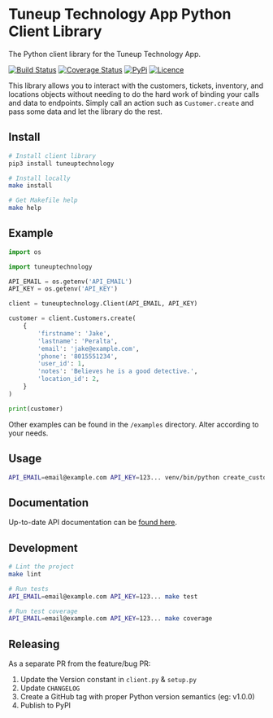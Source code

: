 # Tuneup Technology App Python Client Library

The Python client library for the Tuneup Technology App.

[![Build Status](https://github.com/tuneuptechnology/tuneuptechnology-python/workflows/build/badge.svg)](https://github.com/tuneuptechnology/tuneuptechnology-python/actions)
[![Coverage Status](https://coveralls.io/repos/github/tuneuptechnology/tuneuptechnology-python/badge.svg?branch=main)](https://coveralls.io/github/tuneuptechnology/tuneuptechnology-python?branch=main)
[![PyPi](https://img.shields.io/pypi/v/tuneuptechnology)](https://pypi.org/project/tuneuptechnology)
[![Licence](https://img.shields.io/github/license/tuneuptechnology/tuneuptechnology-python)](LICENSE)

This library allows you to interact with the customers, tickets, inventory, and locations objects without needing to do the hard work of binding your calls and data to endpoints. Simply call an action such as `Customer.create` and pass some data and let the library do the rest.

## Install

```bash
# Install client library
pip3 install tuneuptechnology

# Install locally
make install

# Get Makefile help
make help
```

## Example

```python
import os

import tuneuptechnology

API_EMAIL = os.getenv('API_EMAIL')
API_KEY = os.getenv('API_KEY')

client = tuneuptechnology.Client(API_EMAIL, API_KEY)

customer = client.Customers.create(
    {
        'firstname': 'Jake',
        'lastname': 'Peralta',
        'email': 'jake@example.com',
        'phone': '8015551234',
        'user_id': 1,
        'notes': 'Believes he is a good detective.',
        'location_id': 2,
    }
)

print(customer)
```

Other examples can be found in the `/examples` directory. Alter according to your needs.

## Usage

```bash
API_EMAIL=email@example.com API_KEY=123... venv/bin/python create_customer.py
```

## Documentation

Up-to-date API documentation can be [found here](https://app.tuneuptechnology.com/docs/api).

## Development

```bash
# Lint the project
make lint

# Run tests
API_EMAIL=email@example.com API_KEY=123... make test

# Run test coverage
API_EMAIL=email@example.com API_KEY=123... make coverage
```

## Releasing

As a separate PR from the feature/bug PR:

1. Update the Version constant in `client.py` & `setup.py`
1. Update `CHANGELOG`
1. Create a GitHub tag with proper Python version semantics (eg: v1.0.0)
1. Publish to PyPI

